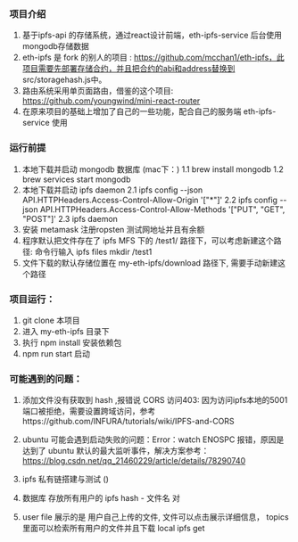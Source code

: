 ### 项目介绍
1. 基于ipfs-api 的存储系统，通过react设计前端，eth-ipfs-service 后台使用 mongodb存储数据
2. eth-ipfs 是 fork 的别人的项目 : https://github.com/mcchan1/eth-ipfs，此项目需要先部署存储合约，并且把合约的abi和address替换到 src/storagehash.js中。
3. 路由系统采用单页面路由，借鉴的这个项目: https://github.com/youngwind/mini-react-router
4. 在原来项目的基础上增加了自己的一些功能，配合自己的服务端 eth-ipfs-service 使用

### 运行前提
1. 本地下载并启动 mongodb 数据库  (mac下：)
  1.1 brew install mongodb
  1.2 brew services start mongodb 
2. 本地下载并启动 ipfs daemon
  2.1 ipfs config --json API.HTTPHeaders.Access-Control-Allow-Origin '["*"]'
  2.2 ipfs config --json API.HTTPHeaders.Access-Control-Allow-Methods '["PUT", "GET", "POST"]'
  2.3 ipfs daemon
3. 安装 metamask 注册ropsten 测试网地址并且有余额
4. 程序默认把文件存在了 ipfs MFS 下的 /test1/ 路径下，可以考虑新建这个路径: 命令行输入 ipfs files mkdir /test1
5. 文件下载的默认存储位置在 my-eth-ipfs/download 路径下, 需要手动新建这个路径

### 项目运行：
1. git clone 本项目
2. 进入 my-eth-ipfs 目录下
3. 执行 npm install 安装依赖包
4. npm run start 启动 

### 可能遇到的问题：
1. 添加文件没有获取到 hash ,报错说 CORS 访问403: 因为访问ipfs本地的5001端口被拒绝，需要设置跨域访问，参考https://github.com/INFURA/tutorials/wiki/IPFS-and-CORS
2. ubuntu 可能会遇到启动失败的问题：Error：watch ENOSPC 报错，原因是达到了 ubuntu 默认的最大监听事件，解决方案参考：https://blog.csdn.net/qq_21460229/article/details/78290740

1. ipfs 私有链搭建与测试 ()
2. 数据库 存放所有用户的 ipfs hash - 文件名 对
2. user file 展示的是 用户自己上传的文件, 文件可以点击展示详细信息， topics 里面可以检索所有用户的文件并且下载 local ipfs get 